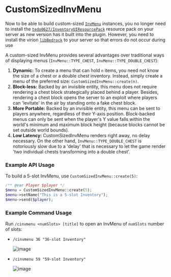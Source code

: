 # CustomSizedInvMenu
Now to be able to build custom-sized [`InvMenu`](https://github.com/muqsit/InvMenu) instances, you no longer need to install the [`tedo0627/InventoryUIResourcePack`](https://github.com/tedo0627/InventoryUIResourcePack) resource pack on your server as new version has it built into the plugin. However, you need to install the virion [`libBedrock`](https://github.com/NhanAZ/libBedrock) to your server so that errors do not occur during use 

A custom-sized InvMenu provides several advantages over traditional ways of displaying menus (`InvMenu::TYPE_CHEST`, `InvMenu::TYPE_DOUBLE_CHEST`):
1. **Dynamic:** To create a menu that can hold `n` items, you need not know the size of a chest or a double chest inventory. Instead, simply create a menu of the preferred size: `CustomSizedInvMenu::create(n)`.
2. **Block-less:** Backed by an invisible entity, this menu does not require rendering a chest block strategically placed behind a player. Besides, rendering a chest block opens the server to an exploit where players can 'levitate' in the air by standing onto a fake chest block.
3. **More Portable:** Backed by an invisible entity, this menu can be sent to players anywhere, regardless of their Y-axis position. Block-backed menus can only be sent when the player's Y value falls within the world's minimum and maximum block height (because blocks cannot be set outside world bounds).
4. **Low Latency:** CustomSizedInvMenu renders right away, no delay necessary. On the other hand, `InvMenu::TYPE_DOUBLE_CHEST` is notoriously slow due to a 'delay' that is necessary to let the game render 'two individual chests transforming into a double chest'.

### Example API Usage
To build a 5-slot InvMenu, use `CustomSizedInvMenu::create(5)`:
```php
/** @var Player $player */
$menu = CustomSizedInvMenu::create(5);
$menu->setName("This is a 5-slot Inventory");
$menu->send($player);
```

### Example Command Usage
Run `/cinvmenu <numSlots> [title]` to open an InvMenu of `numSlots` number of slots:
- `/cinvmenu 36 "36-slot Inventory"`

  ![image](https://github.com/Muqsit/CustomSizedInvMenu/assets/15074389/721ee351-3247-4b37-8a42-da04851d66cb)

- `/cinvmenu 59 "59-slot Inventory"`

  ![image](https://github.com/Muqsit/CustomSizedInvMenu/assets/15074389/602e2fdc-b675-4b7f-9e2e-b76c700c64a3)
